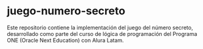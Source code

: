 # juego-numero-secreto
Este repositorio contiene la implementación del juego del número secreto, desarrollado como parte del curso de lógica de programación del Programa ONE (Oracle Next Education) con Alura Latam.
